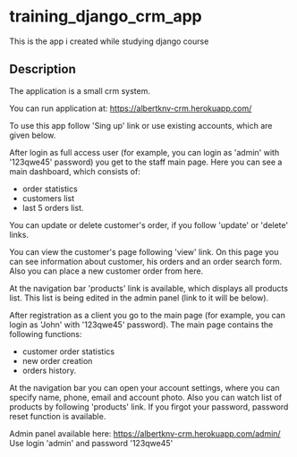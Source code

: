 # training_django_crm_app
This is the app i created while studying django course 

## Description
The application is a small crm system.

You can run application at: https://albertknv-crm.herokuapp.com/

To use this app follow 'Sing up' link or use existing accounts, which are given below.

After login as full access user (for example, you can login as 'admin' with '123qwe45' password) you get to the staff main page.
Here you can see a main dashboard, which consists of:
- order statistics
- customers list
- last 5 orders list.

You can update or delete customer's order, if you follow 'update' or 'delete' links.

You can view the customer's page following 'view' link. On this page you can see information about customer, his orders and an order search form. Also you can place a new customer order from here.

At the navigation bar 'products' link is available, which displays all products list. This list is being edited in the admin panel (link to it will be below).

After registration as a client you go to the main page (for example, you can login as 'John' with '123qwe45' password).
The main page contains the following functions:
- customer order statistics
- new order creation
- orders history.

At the navigation bar you can open your account settings, where you can specify name, phone, email and account photo.
Also you can watch list of products by following 'products' link.
If you firgot your password, password reset function is available.

Admin panel available here: https://albertknv-crm.herokuapp.com/admin/
Use login 'admin' and password '123qwe45'

